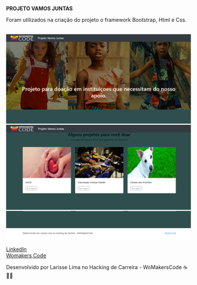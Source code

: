 <strong>PROJETO VAMOS JUNTAS</strong><br>

Foram utilizados na criação do  projeto o framework Bootstrap, Html e Css.

<br>



<img src="prints/print1.png">
<img src="prints/print2.png">
<img src="prints/print3.png">


[ LinkedIn ](https://www.linkedin.com/in/larisselima/)<br/>
[ Womakers Code ](https://womakerscode.org/carreira)


Desenvolvido por Larisse Lima no  Hacking de Carreira - WoMakersCode
☕ 👩‍💻

